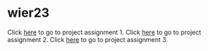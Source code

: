 # wier23
Click [here](https://github.com/Bogatejc/wier23/tree/main/pa1) to go to project assignment 1.
Click [here](https://github.com/Bogatejc/wier23/tree/main/pa2) to go to project assignment 2.
Click [here](https://github.com/Bogatejc/wier23/tree/main/pa3) to go to project assignment 3.
